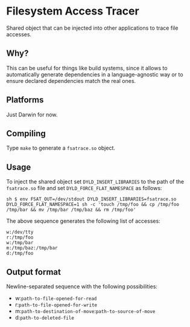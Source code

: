 # Filesystem Access Tracer

Shared object that can be injected into other applications to trace
file accesses.

## Why?

This can be useful for things like build systems, since it allows to
automatically generate dependencies in a language-agnostic way or
to ensure declared dependencies match the real ones.

## Platforms

Just Darwin for now.

## Compiling

Type `make` to generate a `fsatrace.so` object.

## Usage

To inject the shared object set `DYLD_INSERT_LIBRARIES` to the path of the `fsatrace.so` file and set `DYLD_FORCE_FLAT_NAMESPACE` as follows:

    sh $ env FSAT_OUT=/dev/stdout DYLD_INSERT_LIBRARIES=fsatrace.so DYLD_FORCE_FLAT_NAMESPACE=1 sh -c 'touch /tmp/foo && cp /tmp/foo /tmp/bar && mv /tmp/bar /tmp/baz && rm /tmp/foo'

The above sequence generates the following list of accesses:

    w:/dev/tty
    r:/tmp/foo
    w:/tmp/bar
    m:/tmp/baz:/tmp/bar
    d:/tmp/foo

## Output format

Newline-separated sequence with the following possibilities:

* w:`path-to-file-opened-for-read`
* r:`path-to-file-opened-for-write`
* m:`path-to-destination-of-move`:`path-to-source-of-move`
* d:`path-to-deleted-file`

